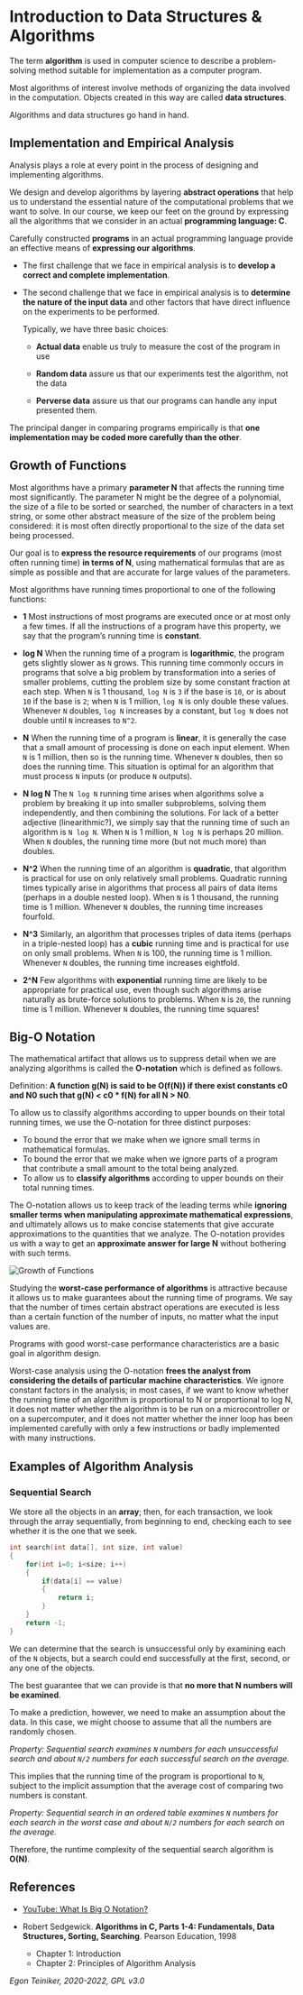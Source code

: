 # Introduction to Data Structures & Algorithms


The term **algorithm** is used in computer science to describe a problem-solving method 
suitable for implementation as a computer program. 

Most algorithms of interest involve methods of organizing the data involved in the computation. 
Objects created in this way are called **data structures**. 

Algorithms and data structures go hand in hand.


## Implementation and Empirical Analysis

Analysis plays a role at every point in the process of designing and implementing algorithms.

We design and develop algorithms by layering **abstract operations** that help us to understand the essential nature of the computational problems that we want to solve.
In our course, we keep our feet on the ground by expressing all the algorithms that we consider in an actual **programming language: C**.

Carefully constructed **programs** in an actual programming language provide an effective means of **expressing our algorithms**.

* The first challenge that we face in empirical analysis is to **develop a correct and complete implementation**.

* The second challenge that we face in empirical analysis is to **determine the nature of the input data** and other factors that have direct influence on the experiments to be performed.

    Typically, we have three basic choices: 
    * **Actual data** enable us truly to measure the cost of the program in use

    * **Random data** assure us that our experiments test the algorithm, not the data

    * **Perverse data** assure us that our programs can handle any input presented them.

The principal danger in comparing programs empirically is that **one implementation may be coded more carefully than the other**.


## Growth of Functions

Most algorithms have a primary **parameter N** that affects the running time most significantly. The parameter N might be the degree of a polynomial, the size of a file to be sorted or searched, the number of characters in a text string, or some other abstract measure of the size of the problem being considered: it is most often directly proportional to the size of the data set being processed.

Our goal is to **express the resource requirements** of our programs (most often running time) 
**in terms of N**, using mathematical formulas that are as simple as possible and that are accurate for large values of the parameters.

Most algorithms have running times proportional to one of the following functions:

* **1** Most instructions of most programs are executed once or at most only a few times. 
    If all the instructions of a program have this property, we say that the program’s 
    running time is **constant**.

* **log N** When the running time of a program is **logarithmic**, the program gets slightly
    slower as `N` grows. This running time commonly occurs in programs that solve a big problem by transformation into a series of smaller problems, cutting the problem size by some constant fraction at each step. 
    When `N` is 1 thousand, `log N` is `3` if the base is `10`, or is about `10` if the base is `2`; when `N` is 1 million, `log N` is only double these values. 
    Whenever `N` doubles, `log N` increases by a constant, but `log N` does not double until `N` increases to `N^2`.

* **N** When the running time of a program is **linear**, it is generally the case that a 
    small amount of processing is done on each input element. 
    When `N` is 1 million, then so is the running time. 
    Whenever `N` doubles, then so does the running time. 
    This situation is optimal for an algorithm that must process `N` inputs (or produce `N` outputs).


* **N log N** The `N log N` running time arises when algorithms solve a problem by breaking it up
    into smaller subproblems, solving them independently, and then combining the solutions. For lack of a better adjective (linearithmic?), we simply say that the running time of such an algorithm is `N log N`. 
    When `N` is 1 million, `N log N` is perhaps 20 million. 
    When `N` doubles, the running time more (but not much more) than doubles.

* **N^2** When the running time of an algorithm is **quadratic**, that algorithm is practical 
    for use on only relatively small problems. Quadratic running times typically arise in algorithms that process all pairs of data items (perhaps in a double nested loop).
    When `N` is 1 thousand, the running time is 1 million. 
    Whenever `N` doubles, the running time increases fourfold. 

* **N^3** Similarly, an algorithm that processes triples of data items (perhaps in a
    triple-nested loop) has a **cubic** running time and is practical for use on only small problems. 
    When `N` is 100, the running time is 1 million. 
    Whenever `N` doubles, the running time increases eightfold.

* **2^N** Few algorithms with **exponential** running time are likely to be appropriate for
    practical use, even though such algorithms arise naturally as brute-force solutions to problems. 
    When `N` is `20`, the running time is 1 million. 
    Whenever `N` doubles, the running time squares!


## Big-O Notation

The mathematical artifact that allows us to suppress detail when we are analyzing algorithms is called the **O-notation** which is defined as follows.

Definition: **A function g(N) is said to be O(f(N)) if there exist constants c0 and N0 such 
that g(N) < c0 * f(N) for all N > N0**. 

To allow us to classify algorithms according to upper bounds on their total running times, we use the O-notation for three distinct purposes: 
* To bound the error that we make when we ignore small terms in mathematical formulas. 
* To bound the error that we make when we ignore parts of a program that contribute a small amount to the total being analyzed.
* To allow us to **classify algorithms** according to upper bounds on their total running times.

The O-notation allows us to keep track of the leading terms while **ignoring smaller terms when manipulating approximate mathematical expressions**, and ultimately allows us to make concise statements that give accurate approximations to the quantities that we analyze.
The O-notation provides us with a way to get an **approximate answer for large N** without bothering with such terms.

![Growth of Functions](growth_of_functions/GrowthOfFunctions.png)

Studying the **worst-case performance of algorithms** is attractive because it allows us to make guarantees about the running time of programs. We say that the number of times certain abstract operations are executed is less than a certain function of the number of inputs, no matter what the input values are.

Programs with good worst-case performance characteristics are a basic goal in algorithm design.

Worst-case analysis using the O-notation **frees the analyst from considering the details of particular machine characteristics**.
We ignore constant factors in the analysis; in most cases, if we want to know whether the running time of an algorithm is proportional to N or proportional to log N, it does not matter whether the algorithm is to be run on a microcontroller or on a supercomputer, and it does not matter whether the inner loop has been implemented carefully with only a few instructions or badly implemented with many instructions.


## Examples of Algorithm Analysis

### Sequential Search
We store all the objects in an **array**; then, for each transaction, we look through 
the array sequentially, from beginning to end, checking each to see whether it is the 
one that we seek.

```C
int search(int data[], int size, int value)
{
    for(int i=0; i<size; i++)
    {
        if(data[i] == value)
        {
            return i;
        }
    }
    return -1;
}
```

We can determine that the search is unsuccessful only by examining each of the `N` objects, but a search could end successfully at the first, second, or any one of the objects.

The best guarantee that we can provide is that **no more that N numbers will be examined**.

To make a prediction, however, we need to make an assumption about the data. In this case, we might choose to assume that all the numbers are randomly chosen.

*Property: Sequential search examines `N` numbers for each unsuccessful search and 
about `N/2` numbers for each successful search on the average.*

This implies that the running time of the program is proportional to `N`, subject to the implicit assumption that the average cost of comparing two numbers is constant.

*Property: Sequential search in an ordered table examines `N` numbers for each search in the worst case and about `N/2` numbers for each search on the average.*

Therefore, the runtime complexity of the sequential search algorithm is **O(N)**. 


## References

* [YouTube: What Is Big O Notation?](https://youtu.be/Q_1M2JaijjQ)

* Robert Sedgewick. **Algorithms in C, Parts 1-4: Fundamentals, Data Structures, Sorting, Searching**. Pearson Education, 1998 
    * Chapter 1: Introduction
    * Chapter 2: Principles of Algorithm Analysis


*Egon Teiniker, 2020-2022, GPL v3.0*    
